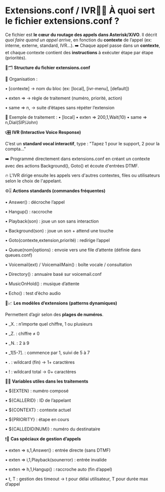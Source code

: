 # Extensions.conf / IVR📂📞 **À quoi sert le fichier extensions.conf ?**

Ce fichier est **le cœur du routage des appels dans Asterisk/XiVO**. Il décrit *quoi faire quand un appel arrive*, en fonction du **contexte** de l’appel (ex: interne, externe, standard, IVR…). ➡️ Chaque appel passe dans un **contexte**, et chaque contexte contient des **instructions** à exécuter étape par étape (priorités).

🔧🗂️ **Structure du fichier extensions.conf**

📌 Organisation :

• [contexte] → nom du bloc (ex: [local], [ivr-menu], [default])

• exten => → règle de traitement (numéro, priorité, action)

• same => n, → suite d’étapes sans répéter l’extension

📍 Exemple de traitement : • [local] • exten => 200,1,Wait(10) • same => n,Dial(SIP/John)



📞🎛️ **IVR (Interactive Voice Response)**

C’est un **standard vocal interactif**, type : "Tapez 1 pour le support, 2 pour la compta…"

➡️ Programmé directement dans extensions.conf en créant un contexte avec des actions Background(), Goto() et écoute d'entrées DTMF.

🔥 L'IVR dirige ensuite les appels vers d'autres contextes, files ou utilisateurs selon le choix de l'appelant.



⚙️🎚️ **Actions standards (commandes fréquentes)**

• Answer() : décroche l’appel

• Hangup() : raccroche

• Playback(son) : joue un son sans interaction

• Background(son) : joue un son + attend une touche

• Goto(contexte,extension,priorité) : redirige l’appel

• Queue(nom|options) : envoie vers une file d’attente (définie dans queues.conf)

• Voicemail(ext) / VoicemailMain() : boîte vocale / consultation

• Directory() : annuaire basé sur voicemail.conf

• MusicOnHold() : musique d’attente

• Echo() : test d’écho audio



📐📈 **Les modèles d’extensions (patterns dynamiques)**

Permettent d’agir selon des **plages de numéros**.

• _X. : n’importe quel chiffre, 1 ou plusieurs

• _Z. : chiffre ≠ 0

• _N. : 2 à 9

• _1[5-7]. : commence par 1, suivi de 5 à 7

• . : wildcard (fin) → 1+ caractères

• ! : wildcard total → 0+ caractères

🔁🧠 **Variables utiles dans les traitements**

• ${EXTEN} : numéro composé

• ${CALLERID} : ID de l’appelant

• ${CONTEXT} : contexte actuel

• ${PRIORITY} : étape en cours

• ${CALLEDID(NUM)} : numéro du destinataire



❗🔀 **Cas spéciaux de gestion d’appels**

• exten => s,1,Answer() : entrée directe (sans DTMF)

• exten => i,1,Playback(sounerror) : entrée invalide

• exten => h,1,Hangup() : raccroche auto (fin d’appel)

• t, T : gestion des timeout → t pour délai utilisateur, T pour durée max d’appel

